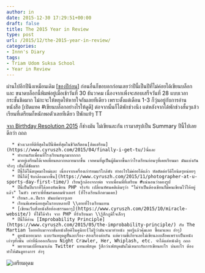 ```yaml
---
author: in
date: 2015-12-30 17:29:51+00:00
draft: false
title: The 2015 Year in Review
type: post
url: /2015/12/the-2015-year-in-review/
categories:
- Innn's Diary
tags:
- Triam Udom Suksa School
- Year in Review
---
```


ผ่านไปอีกปีนึงเหมือนเดิม [[ของปีก่อน](https://www.cyruszh.com/2014/12/the-2014-year-in-review/)] ก่อนอื่นก็ขอบอกก่อนเลยว่าปีนี้เป็นปีที่ไม่ค่อยได้เขียนบล็อกและ ขนาดบล็อกนี้พิมพ์อยู่เมื่อเช้าวันที่ 30 ธันวาคม เนื่องจากเพิ่งจะสอบเสร็จวันที่ 28 แบบเวลากระชั้นชิดมาก ไม่กะจะให้หยุดให้หายใจกันเลยทีเดียว เพราะตั้งแต่เดือน 1-3 ก็วุ่นอยู่กับการอ่านหนังสือ [เปิดแทค #เขียนบล็อกอย่างไรให้ดูดี] ต่อจากนั้นก็ได้พักช่วงนึง แต่หลังจากได้พักช่วงสั้นๆแล้วเรียนที่เตรียมก็หนักพอตัวเลยทีเดียว ปีพักแท้ๆ TT



<!-- more -->

[จาก Birthday Resolution 2015](https://www.cyruszh.com/2015/04/birthday-resolution-2015/) ก็ช่างมัน ไม่เขียนละกัน เรามาสรุปเป็น Summary ปีนี้ไปเลยดีกว่า ถถถ



 	  * ช่วงเวลาที่ดีที่สุดในปีนี้พีคที่สุดในชีวิตก็ตอน[ติดเตรียม](https://www.cyruszh.com/2015/04/finally-i-get-tu/)นี่และ
 	  * ทำงานกับเพื่อนที่โรงเรียนสนุกมากกกก
 	  * มาอยู่เตรียมได้เจอเพื่อนหลากหลายมากขึ้น เจอคนที่ดูเป็นผู้ดีมากขึ้นกว่าโรงเรียนก่อนๆที่เคยเรียนมา มันแบ่งกันจริงๆ เห็นได้ชัดมาก
 	  * ปีนี้ได้โน๊ตบุคมาใหม่และ เนื่องจากเครื่องเก่ารอมแร่ใกล้พัง ทำอะไรไม่ค่อยได้แล้ว หัดตัดต่อวีดีโอนิดๆหน่อยๆ
 	  * ปีนี้ได้[จับกล้องมากขึ้น](https://www.cyruszh.com/2015/11/photographer-at-u-sports-day-first-time/) เรียนรู้กล้องจากพ่อ จากเพื่อนพี่ที่เตรียม #แน่นอนว่าดองรูป
 	  * ปีนี้เป็นปีแรกที่ได้ลองหัดเขียน PHP จริงจัง เปลี่ยนทัศนคติเดิมๆว่า "ไม่จำเป็นต้องเขียนก็มีคนเขียนไว้ให้อยู่แล้ว" ในหัว เพราะพี่ที่ชมรมคอมพิวเตอร์ (ที่โรงเรียนอีกตามเคย)
 	  * เรียนร.ด.ปีแรก มันแย่มากๆเลย
 	  * เรียนพิเศษน้อยสุดในรอบหลายปี \\ตายที่โรงเรียนแทน
 	  * [เขียนเว็บสั่งหนังสือห้องธรรมดาๆ](https://www.cyruszh.com/2015/10/miracle-website/) ที่ใช้ได้จริง จาก PHP ที่ร่ำเรียนมา \\รู้สึกภูมิใจเล็กๆ
 	  * ปีนี้ได้อ่าน [Improbability Principle](https://www.cyruszh.com/2015/05/the-improbability-principle/) กับ The Martian โดยหยิบมาจากชั้นหนังสือคิโนคุนิยะ(ไม่รู้ว่ามันจะมาทำหนัง พอรู้แล้วคุ้มเลย ซื้อมาแพง ฮ่าๆ)
 	  * ดูหนังเยอะมาก แบบวันหยุดดูที่ันละเรื่อง-สองเรื่องต่อกัน แต่ความขี้เกียจเลยไม่เขียนลงบล็อคเพราะเป็นหนังเก่าๆทั้งนั้น เท่าที่นึกออกก็แบบ Night Crawler, Her, Whiplash, etc. จำได้แต่หนังดีๆ ถถถ
 	  * พยายามเปลี่ยนมาเล่น Twitter แทนเฟสบุค รู้สึกว่าเฟสบุคมันไม่เหมาะกับการเขียนอะไร บ่นอะไร ต้องทำให้มันดูทางการ ฮ่าๆ

![เตรียมอุดม](https://www.cyruszh.com/wp-content/uploads/2015/12/11112584_770928529688991_5289713183098952969_n.jpg)

